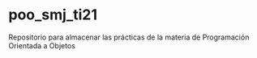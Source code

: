 # poo_smj_ti21
Repositorio para almacenar las prácticas de la materia de Programación Orientada a Objetos
